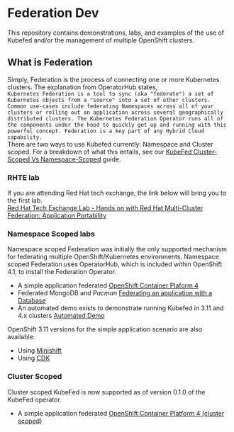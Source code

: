 # Federation Dev
This repository contains demonstrations, labs, and examples
of the use of Kubefed and/or the management of multiple OpenShift clusters.

## What is Federation
Simply, Federation is the process of connecting one or more Kubernetes clusters. The explanation from OperatorHub states,<br>
``
Kubernetes Federation is a tool to sync (aka "federate") a set of Kubernetes objects from a "source" into a set of other clusters. Common use-cases include federating Namespaces across all of your clusters or rolling out an application across several geographically distributed clusters. The Kubernetes Federation Operator runs all of the components under the hood to quickly get up and running with this powerful concept. Federation is a key part of any Hybrid Cloud capability.
``<br>
There are two ways to use Kubefed currently: Namespace and Cluster scoped.
For a breakdown of what this entails, see our [KubeFed Cluster-Scoped Vs Namespace-Scoped](docs/kubefed-scope.md) guide.

### RHTE lab
If you are attending Red Hat tech exchange, the link below will bring you to the first lab.<br>
[Red Hat Tech Exchange Lab - Hands on with Red Hat Multi-Cluster Federation: Application Portability](./labs/README.md)<br>

### Namespace Scoped labs
Namespace scoped Federation was initially the only supported mechanism for federating
multiple OpenShift/Kubernetes environments. Namespace scoped Federation uses OperatorHub,
which is included within OpenShift 4.1, to install the Federation Operator.

* A simple application federated [OpenShift Container Plaform 4](./docs/ocp4-namespace-scoped.md)
* Federated MongoDB and *Pacman* [Federating an application with a Database](./federated-mongodb/README.md)
* An automated demo exists to demonstrate running Kubefed in 3.11 and 4.x clusters [Automated Demo](./automated-demo/README.md)

OpenShift 3.11 versions for the simple application scenario are also available:

* Using [Minishift](./docs/minishift.md)
* Using [CDK](./docs/cdk.md)

### Cluster Scoped
Cluster scoped KubeFed is now supported as of version 0.1.0 of the KubeFed
operator.

* A simple application federated [OpenShift Container Platform 4 (cluster scoped)](./docs/ocp4-cluster-scoped.md)
